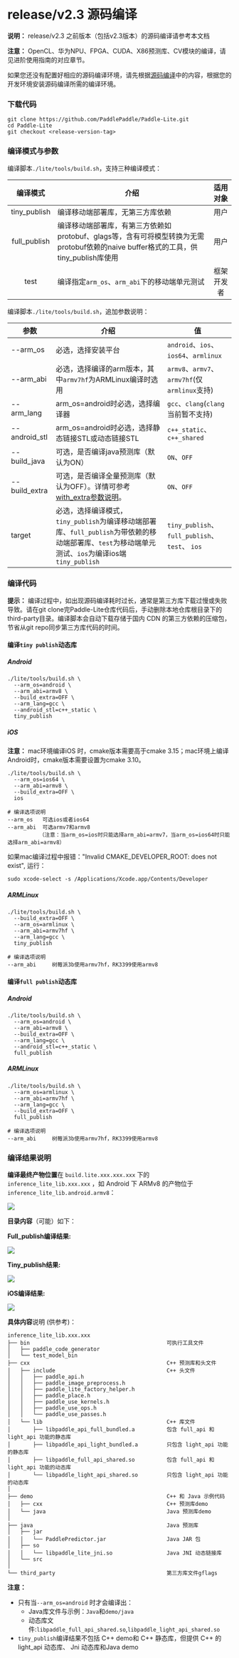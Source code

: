 # release/v2.3 源码编译

**说明：** release/v2.3 之前版本（包括v2.3版本）的源码编译请参考本文档

**注意：** OpenCL、华为NPU、FPGA、CUDA、X86预测库、CV模块的编译，请见进阶使用指南的对应章节。

如果您还没有配置好相应的源码编译环境，请先根据[源码编译](compile_env)中的内容，根据您的开发环境安装源码编译所需的编译环境。

### 下载代码

```shell
git clone https://github.com/PaddlePaddle/Paddle-Lite.git
cd Paddle-Lite
git checkout <release-version-tag>
```

### 编译模式与参数

编译脚本`./lite/tools/build.sh`，支持三种编译模式：

| 编译模式 | 介绍 | 适用对象 |
|:-------:|-----|:-------:|
| tiny_publish | 编译移动端部署库，无第三方库依赖 | 用户 |
| full_publish | 编译移动端部署库，有第三方依赖如protobuf、glags等，含有可将模型转换为无需protobuf依赖的naive buffer格式的工具，供tiny_publish库使用 | 用户 |
| test | 编译指定`arm_os`、`arm_abi`下的移动端单元测试 | 框架开发者 |

编译脚本`./lite/tools/build.sh`，追加参数说明：

|   参数     |     介绍     |     值     |
|-----------|-------------|-------------|
| --arm_os   |必选，选择安装平台     | `android`、`ios`、`ios64`、`armlinux` |
| --arm_abi  |必选，选择编译的arm版本，其中`armv7hf`为ARMLinux编译时选用| `armv8`、`armv7`、`armv7hf`(仅`armlinux`支持) |
| --arm_lang |arm_os=android时必选，选择编译器 | `gcc`、`clang`(`clang`当前暂不支持) |
| --android_stl |arm_os=android时必选，选择静态链接STL或动态链接STL | `c++_static`、`c++_shared`|
| --build_java | 可选，是否编译java预测库（默认为ON） | `ON`、`OFF` |
| --build_extra | 可选，是否编译全量预测库（默认为OFF）。详情可参考[with_extra参数说明](./library.html)。 | `ON`、`OFF` |
| target |必选，选择编译模式，`tiny_publish`为编译移动端部署库、`full_publish`为带依赖的移动端部署库、`test`为移动端单元测试、`ios`为编译ios端`tiny_publish` | `tiny_publish`、`full_publish`、`test`、 `ios` |

### 编译代码

**提示：** 编译过程中，如出现源码编译耗时过长，通常是第三方库下载过慢或失败导致。请在git clone完Paddle-Lite仓库代码后，手动删除本地仓库根目录下的third-party目录。编译脚本会自动下载存储于国内 CDN 的第三方依赖的压缩包，节省从git repo同步第三方库代码的时间。

#### 编译`tiny publish`动态库

##### Android
```shell
./lite/tools/build.sh \
  --arm_os=android \
  --arm_abi=armv8 \
  --build_extra=OFF \
  --arm_lang=gcc \
  --android_stl=c++_static \
  tiny_publish
```
##### iOS

**注意：** mac环境编译iOS 时，cmake版本需要高于cmake 3.15；mac环境上编译Android时，cmake版本需要设置为cmake 3.10。

```shell
./lite/tools/build.sh \
  --arm_os=ios64 \
  --arm_abi=armv8 \
  --build_extra=OFF \
  ios

# 编译选项说明
--arm_os   可选ios或者ios64
--arm_abi  可选armv7和armv8
          （注意：当arm_os=ios时只能选择arm_abi=armv7，当arm_os=ios64时只能选择arm_abi=armv8）
```

如果mac编译过程中报错："Invalid CMAKE_DEVELOPER_ROOT: does not exist", 运行：

```shell
sudo xcode-select -s /Applications/Xcode.app/Contents/Developer
```

##### ARMLinux

```shell
./lite/tools/build.sh \
  --build_extra=OFF \
  --arm_os=armlinux \
  --arm_abi=armv7hf \
  --arm_lang=gcc \
  tiny_publish

# 编译选项说明
--arm_abi     树莓派3b使用armv7hf，RK3399使用armv8
```
  
#### 编译`full publish`动态库

##### Android
```shell
./lite/tools/build.sh \
  --arm_os=android \
  --arm_abi=armv8 \
  --build_extra=OFF \
  --arm_lang=gcc \
  --android_stl=c++_static \
  full_publish
```

##### ARMLinux
```shell
./lite/tools/build.sh \
  --arm_os=armlinux \
  --arm_abi=armv7hf \
  --arm_lang=gcc \
  --build_extra=OFF \
  full_publish

# 编译选项说明
--arm_abi     树莓派3b使用armv7hf，RK3399使用armv8
```
  
### 编译结果说明

**编译最终产物位置**在 `build.lite.xxx.xxx.xxx` 下的 `inference_lite_lib.xxx.xxx` ，如 Android 下 ARMv8 的产物位于`inference_lite_lib.android.armv8`：

![](https://user-images.githubusercontent.com/45189361/65375706-204e8780-dccb-11e9-9816-ab4563ce0963.png)

**目录内容**（可能）如下：

**Full_publish编译结果:**

![](https://user-images.githubusercontent.com/45189361/65375704-19c01000-dccb-11e9-9650-6856c7a5bf82.png)

**Tiny_publish结果:**

![](https://user-images.githubusercontent.com/45189361/65375726-3bb99280-dccb-11e9-9903-8ce255371905.png)

**iOS编译结果:**

![](https://user-images.githubusercontent.com/45189361/65375726-3bb99280-dccb-11e9-9903-8ce255371905.png)


**具体内容**说明 (供参考)：

```shell
inference_lite_lib.xxx.xxx
├── bin                                           可执行工具文件
│   ├── paddle_code_generator
│   └── test_model_bin
├── cxx                                           C++ 预测库和头文件
│   ├── include                                   C++ 头文件
│   │   ├── paddle_api.h
│   │   ├── paddle_image_preprocess.h
│   │   ├── paddle_lite_factory_helper.h
│   │   ├── paddle_place.h
│   │   ├── paddle_use_kernels.h
│   │   ├── paddle_use_ops.h
│   │   └── paddle_use_passes.h
│   └── lib                                       C++ 库文件
│       ├── libpaddle_api_full_bundled.a          包含 full_api 和 light_api 功能的静态库
│       ├── libpaddle_api_light_bundled.a         只包含 light_api 功能的静态库
│       ├── libpaddle_full_api_shared.so          包含 full_api 和 light_api 功能的动态库
│       └── libpaddle_light_api_shared.so         只包含 light_api 功能的动态库
│
├── demo                                          C++ 和 Java 示例代码
│   ├── cxx                                       C++ 预测库demo
│   └── java                                      Java 预测库demo
│
├── java                                          Java 预测库
│   ├── jar
│   │   └── PaddlePredictor.jar                   Java JAR 包
│   ├── so
│   │   └── libpaddle_lite_jni.so                 Java JNI 动态链接库
│   └── src
│
└── third_party                                   第三方库文件gflags
```

**注意：**

- 只有当`--arm_os=android` 时才会编译出：
  - Java库文件与示例：`Java`和`demo/java`
  - 动态库文件:`libpaddle_full_api_shared.so`,`libpaddle_light_api_shared.so`
- `tiny_publish`编译结果不包括 C++ demo和 C++ 静态库，但提供 C++ 的 light_api 动态库、 Jni 动态库和Java demo
